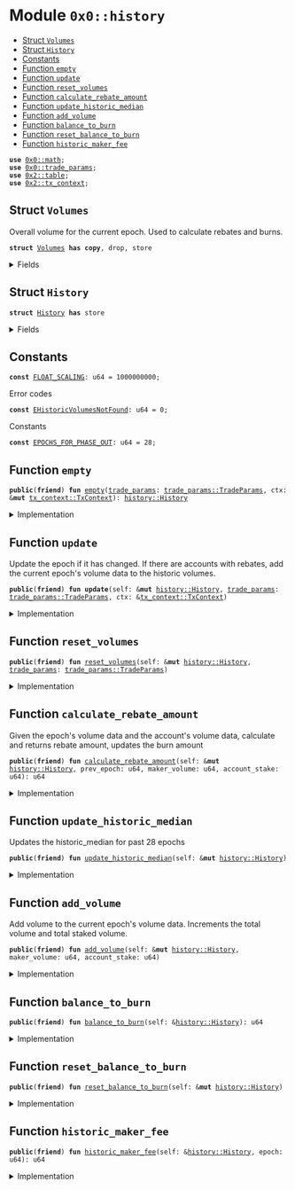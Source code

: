 
<a name="0x0_history"></a>

# Module `0x0::history`



-  [Struct `Volumes`](#0x0_history_Volumes)
-  [Struct `History`](#0x0_history_History)
-  [Constants](#@Constants_0)
-  [Function `empty`](#0x0_history_empty)
-  [Function `update`](#0x0_history_update)
-  [Function `reset_volumes`](#0x0_history_reset_volumes)
-  [Function `calculate_rebate_amount`](#0x0_history_calculate_rebate_amount)
-  [Function `update_historic_median`](#0x0_history_update_historic_median)
-  [Function `add_volume`](#0x0_history_add_volume)
-  [Function `balance_to_burn`](#0x0_history_balance_to_burn)
-  [Function `reset_balance_to_burn`](#0x0_history_reset_balance_to_burn)
-  [Function `historic_maker_fee`](#0x0_history_historic_maker_fee)


<pre><code><b>use</b> <a href="math.md#0x0_math">0x0::math</a>;
<b>use</b> <a href="trade_params.md#0x0_trade_params">0x0::trade_params</a>;
<b>use</b> <a href="dependencies/sui-framework/table.md#0x2_table">0x2::table</a>;
<b>use</b> <a href="dependencies/sui-framework/tx_context.md#0x2_tx_context">0x2::tx_context</a>;
</code></pre>



<a name="0x0_history_Volumes"></a>

## Struct `Volumes`

Overall volume for the current epoch. Used to calculate rebates and burns.


<pre><code><b>struct</b> <a href="history.md#0x0_history_Volumes">Volumes</a> <b>has</b> <b>copy</b>, drop, store
</code></pre>



<details>
<summary>Fields</summary>


<dl>
<dt>
<code>total_volume: u64</code>
</dt>
<dd>

</dd>
<dt>
<code>total_staked_volume: u64</code>
</dt>
<dd>

</dd>
<dt>
<code>total_fees_collected: u64</code>
</dt>
<dd>

</dd>
<dt>
<code>historic_median: u64</code>
</dt>
<dd>

</dd>
<dt>
<code><a href="trade_params.md#0x0_trade_params">trade_params</a>: <a href="trade_params.md#0x0_trade_params_TradeParams">trade_params::TradeParams</a></code>
</dt>
<dd>

</dd>
</dl>


</details>

<a name="0x0_history_History"></a>

## Struct `History`



<pre><code><b>struct</b> <a href="history.md#0x0_history_History">History</a> <b>has</b> store
</code></pre>



<details>
<summary>Fields</summary>


<dl>
<dt>
<code>epoch: u64</code>
</dt>
<dd>

</dd>
<dt>
<code>volumes: <a href="history.md#0x0_history_Volumes">history::Volumes</a></code>
</dt>
<dd>

</dd>
<dt>
<code>historic_volumes: <a href="dependencies/sui-framework/table.md#0x2_table_Table">table::Table</a>&lt;u64, <a href="history.md#0x0_history_Volumes">history::Volumes</a>&gt;</code>
</dt>
<dd>

</dd>
<dt>
<code>balance_to_burn: u64</code>
</dt>
<dd>

</dd>
</dl>


</details>

<a name="@Constants_0"></a>

## Constants


<a name="0x0_history_FLOAT_SCALING"></a>



<pre><code><b>const</b> <a href="history.md#0x0_history_FLOAT_SCALING">FLOAT_SCALING</a>: u64 = 1000000000;
</code></pre>



<a name="0x0_history_EHistoricVolumesNotFound"></a>

Error codes


<pre><code><b>const</b> <a href="history.md#0x0_history_EHistoricVolumesNotFound">EHistoricVolumesNotFound</a>: u64 = 0;
</code></pre>



<a name="0x0_history_EPOCHS_FOR_PHASE_OUT"></a>

Constants


<pre><code><b>const</b> <a href="history.md#0x0_history_EPOCHS_FOR_PHASE_OUT">EPOCHS_FOR_PHASE_OUT</a>: u64 = 28;
</code></pre>



<a name="0x0_history_empty"></a>

## Function `empty`



<pre><code><b>public</b>(<b>friend</b>) <b>fun</b> <a href="history.md#0x0_history_empty">empty</a>(<a href="trade_params.md#0x0_trade_params">trade_params</a>: <a href="trade_params.md#0x0_trade_params_TradeParams">trade_params::TradeParams</a>, ctx: &<b>mut</b> <a href="dependencies/sui-framework/tx_context.md#0x2_tx_context_TxContext">tx_context::TxContext</a>): <a href="history.md#0x0_history_History">history::History</a>
</code></pre>



<details>
<summary>Implementation</summary>


<pre><code><b>public</b>(package) <b>fun</b> <a href="history.md#0x0_history_empty">empty</a>(
    <a href="trade_params.md#0x0_trade_params">trade_params</a>: TradeParams,
    ctx: &<b>mut</b> TxContext,
): <a href="history.md#0x0_history_History">History</a> {
    <b>let</b> volumes = <a href="history.md#0x0_history_Volumes">Volumes</a> {
        total_volume: 0,
        total_staked_volume: 0,
        total_fees_collected: 0,
        historic_median: 0,
        <a href="trade_params.md#0x0_trade_params">trade_params</a>,
    };
    <b>let</b> <b>mut</b> <a href="history.md#0x0_history">history</a> = <a href="history.md#0x0_history_History">History</a> {
        epoch: ctx.epoch(),
        volumes,
        historic_volumes: <a href="dependencies/sui-framework/table.md#0x2_table_new">table::new</a>(ctx),
        balance_to_burn: 0,
    };
    <a href="history.md#0x0_history">history</a>.historic_volumes.add(ctx.epoch(), volumes);

    <a href="history.md#0x0_history">history</a>
}
</code></pre>



</details>

<a name="0x0_history_update"></a>

## Function `update`

Update the epoch if it has changed.
If there are accounts with rebates, add the current epoch's volume data to the historic volumes.


<pre><code><b>public</b>(<b>friend</b>) <b>fun</b> <b>update</b>(self: &<b>mut</b> <a href="history.md#0x0_history_History">history::History</a>, <a href="trade_params.md#0x0_trade_params">trade_params</a>: <a href="trade_params.md#0x0_trade_params_TradeParams">trade_params::TradeParams</a>, ctx: &<a href="dependencies/sui-framework/tx_context.md#0x2_tx_context_TxContext">tx_context::TxContext</a>)
</code></pre>



<details>
<summary>Implementation</summary>


<pre><code><b>public</b>(package) <b>fun</b> <b>update</b>(
    self: &<b>mut</b> <a href="history.md#0x0_history_History">History</a>,
    <a href="trade_params.md#0x0_trade_params">trade_params</a>: TradeParams,
    ctx: &TxContext,
) {
    <b>let</b> epoch = ctx.epoch();
    <b>if</b> (self.epoch == epoch) <b>return</b>;
    <b>if</b> (self.historic_volumes.contains(self.epoch)) {
        self.historic_volumes.remove(self.epoch);
    };
    self.historic_volumes.add(self.epoch, self.volumes);

    self.epoch = epoch;
    self.<a href="history.md#0x0_history_reset_volumes">reset_volumes</a>(<a href="trade_params.md#0x0_trade_params">trade_params</a>);
    self.<a href="history.md#0x0_history_update_historic_median">update_historic_median</a>();
    self.historic_volumes.add(self.epoch, self.volumes);
}
</code></pre>



</details>

<a name="0x0_history_reset_volumes"></a>

## Function `reset_volumes`



<pre><code><b>public</b>(<b>friend</b>) <b>fun</b> <a href="history.md#0x0_history_reset_volumes">reset_volumes</a>(self: &<b>mut</b> <a href="history.md#0x0_history_History">history::History</a>, <a href="trade_params.md#0x0_trade_params">trade_params</a>: <a href="trade_params.md#0x0_trade_params_TradeParams">trade_params::TradeParams</a>)
</code></pre>



<details>
<summary>Implementation</summary>


<pre><code><b>public</b>(package) <b>fun</b> <a href="history.md#0x0_history_reset_volumes">reset_volumes</a>(
    self: &<b>mut</b> <a href="history.md#0x0_history_History">History</a>,
    <a href="trade_params.md#0x0_trade_params">trade_params</a>: TradeParams,
) {
    self.volumes = <a href="history.md#0x0_history_Volumes">Volumes</a> {
        total_volume: 0,
        total_staked_volume: 0,
        total_fees_collected: 0,
        historic_median: 0,
        <a href="trade_params.md#0x0_trade_params">trade_params</a>,
    };
}
</code></pre>



</details>

<a name="0x0_history_calculate_rebate_amount"></a>

## Function `calculate_rebate_amount`

Given the epoch's volume data and the account's volume data,
calculate and returns rebate amount, updates the burn amount


<pre><code><b>public</b>(<b>friend</b>) <b>fun</b> <a href="history.md#0x0_history_calculate_rebate_amount">calculate_rebate_amount</a>(self: &<b>mut</b> <a href="history.md#0x0_history_History">history::History</a>, prev_epoch: u64, maker_volume: u64, account_stake: u64): u64
</code></pre>



<details>
<summary>Implementation</summary>


<pre><code><b>public</b>(package) <b>fun</b> <a href="history.md#0x0_history_calculate_rebate_amount">calculate_rebate_amount</a>(
    self: &<b>mut</b> <a href="history.md#0x0_history_History">History</a>,
    prev_epoch: u64,
    maker_volume: u64,
    account_stake: u64,
): u64 {
    <b>assert</b>!(self.historic_volumes.contains(prev_epoch), <a href="history.md#0x0_history_EHistoricVolumesNotFound">EHistoricVolumesNotFound</a>);
    <b>let</b> volumes = &<b>mut</b> self.historic_volumes[prev_epoch];
    <b>if</b> (volumes.<a href="trade_params.md#0x0_trade_params">trade_params</a>.stake_required() &gt; account_stake) <b>return</b> 0;

    <b>let</b> other_maker_liquidity = volumes.total_volume - maker_volume;
    <b>let</b> maker_rebate_percentage = <b>if</b> (volumes.historic_median &gt; 0) {
        <a href="history.md#0x0_history_FLOAT_SCALING">FLOAT_SCALING</a> - <a href="math.md#0x0_math_min">math::min</a>(<a href="history.md#0x0_history_FLOAT_SCALING">FLOAT_SCALING</a>, <a href="math.md#0x0_math_div">math::div</a>(other_maker_liquidity, volumes.historic_median))
    } <b>else</b> {
        0
    };
    <b>let</b> maker_volume_proportion = <a href="math.md#0x0_math_div">math::div</a>(maker_volume, volumes.total_staked_volume);
    <b>let</b> maker_fee_proportion = <a href="math.md#0x0_math_mul">math::mul</a>(maker_volume_proportion, volumes.total_fees_collected);
    <b>let</b> maker_rebate = <a href="math.md#0x0_math_mul">math::mul</a>(maker_rebate_percentage, maker_fee_proportion);
    <b>let</b> maker_burn = maker_fee_proportion - maker_rebate;

    self.balance_to_burn = self.balance_to_burn + maker_burn;

    maker_rebate
}
</code></pre>



</details>

<a name="0x0_history_update_historic_median"></a>

## Function `update_historic_median`

Updates the historic_median for past 28 epochs


<pre><code><b>public</b>(<b>friend</b>) <b>fun</b> <a href="history.md#0x0_history_update_historic_median">update_historic_median</a>(self: &<b>mut</b> <a href="history.md#0x0_history_History">history::History</a>)
</code></pre>



<details>
<summary>Implementation</summary>


<pre><code><b>public</b>(package) <b>fun</b> <a href="history.md#0x0_history_update_historic_median">update_historic_median</a>(
    self: &<b>mut</b> <a href="history.md#0x0_history_History">History</a>,
) {
    <b>let</b> <b>mut</b> median_vec = <a href="dependencies/move-stdlib/vector.md#0x1_vector">vector</a>&lt;u64&gt;[];
    <b>let</b> <b>mut</b> i = <b>if</b> (self.epoch &gt; <a href="history.md#0x0_history_EPOCHS_FOR_PHASE_OUT">EPOCHS_FOR_PHASE_OUT</a>) {
        self.epoch - <a href="history.md#0x0_history_EPOCHS_FOR_PHASE_OUT">EPOCHS_FOR_PHASE_OUT</a>
    } <b>else</b> {
        0
    };
    <b>while</b> (i &lt; self.epoch) {
        <b>if</b> (self.historic_volumes.contains(i)) {
            median_vec.push_back(self.historic_volumes[i].total_volume);
        } <b>else</b> {
            median_vec.push_back(0);
        };
        i = i + 1;
    };

    self.volumes.historic_median = <a href="math.md#0x0_math_median">math::median</a>(median_vec);
}
</code></pre>



</details>

<a name="0x0_history_add_volume"></a>

## Function `add_volume`

Add volume to the current epoch's volume data.
Increments the total volume and total staked volume.


<pre><code><b>public</b>(<b>friend</b>) <b>fun</b> <a href="history.md#0x0_history_add_volume">add_volume</a>(self: &<b>mut</b> <a href="history.md#0x0_history_History">history::History</a>, maker_volume: u64, account_stake: u64)
</code></pre>



<details>
<summary>Implementation</summary>


<pre><code><b>public</b>(package) <b>fun</b> <a href="history.md#0x0_history_add_volume">add_volume</a>(
    self: &<b>mut</b> <a href="history.md#0x0_history_History">History</a>,
    maker_volume: u64,
    account_stake: u64,
) {
    <b>if</b> (maker_volume == 0) <b>return</b>;

    self.volumes.total_volume = self.volumes.total_volume + maker_volume;
    <b>if</b> (account_stake &gt; self.volumes.<a href="trade_params.md#0x0_trade_params">trade_params</a>.stake_required()) {
        self.volumes.total_staked_volume = self.volumes.total_staked_volume + maker_volume;
    };
}
</code></pre>



</details>

<a name="0x0_history_balance_to_burn"></a>

## Function `balance_to_burn`



<pre><code><b>public</b>(<b>friend</b>) <b>fun</b> <a href="history.md#0x0_history_balance_to_burn">balance_to_burn</a>(self: &<a href="history.md#0x0_history_History">history::History</a>): u64
</code></pre>



<details>
<summary>Implementation</summary>


<pre><code><b>public</b>(package) <b>fun</b> <a href="history.md#0x0_history_balance_to_burn">balance_to_burn</a>(
    self: &<a href="history.md#0x0_history_History">History</a>,
): u64 {
    self.balance_to_burn
}
</code></pre>



</details>

<a name="0x0_history_reset_balance_to_burn"></a>

## Function `reset_balance_to_burn`



<pre><code><b>public</b>(<b>friend</b>) <b>fun</b> <a href="history.md#0x0_history_reset_balance_to_burn">reset_balance_to_burn</a>(self: &<b>mut</b> <a href="history.md#0x0_history_History">history::History</a>)
</code></pre>



<details>
<summary>Implementation</summary>


<pre><code><b>public</b>(package) <b>fun</b> <a href="history.md#0x0_history_reset_balance_to_burn">reset_balance_to_burn</a>(
    self: &<b>mut</b> <a href="history.md#0x0_history_History">History</a>,
) {
    self.balance_to_burn = 0
}
</code></pre>



</details>

<a name="0x0_history_historic_maker_fee"></a>

## Function `historic_maker_fee`



<pre><code><b>public</b>(<b>friend</b>) <b>fun</b> <a href="history.md#0x0_history_historic_maker_fee">historic_maker_fee</a>(self: &<a href="history.md#0x0_history_History">history::History</a>, epoch: u64): u64
</code></pre>



<details>
<summary>Implementation</summary>


<pre><code><b>public</b>(package) <b>fun</b> <a href="history.md#0x0_history_historic_maker_fee">historic_maker_fee</a>(
    self: &<a href="history.md#0x0_history_History">History</a>,
    epoch: u64,
): u64 {
    <b>assert</b>!(self.historic_volumes.contains(epoch), <a href="history.md#0x0_history_EHistoricVolumesNotFound">EHistoricVolumesNotFound</a>);

    self.historic_volumes[epoch].<a href="trade_params.md#0x0_trade_params">trade_params</a>.maker_fee()
}
</code></pre>



</details>
